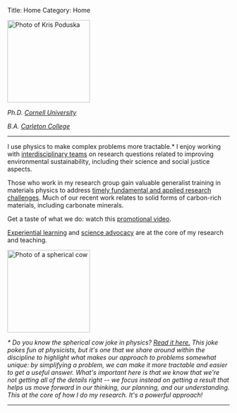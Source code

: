 Title: Home
Category: Home

<p><img src="https://kpoduska.github.io/PoduskaLab/images/kp.jpg" title ="Photo of Kris Poduska" alt="Photo of Kris Poduska" width="187">  <br></p>
<p><i>Ph.D. <a href="http://www.cornell.edu">Cornell University</a> <br></p>
<p>B.A. <a href="http://www.carleton.edu">Carleton College</a> </i><br></p>
<p>

<hr>

I use physics to make complex problems more tractable.*  I enjoy working with <a href="https://kpoduska.github.io/PoduskaLab/pages/research.html">interdisciplinary teams</a> on research questions related to improving environmental sustainability, including their science and social justice aspects.

<p>

Those who work in my research group gain valuable generalist training in materials physics to address <a href="https://kpoduksa.github.io/PoduskaLab/pages/projects.html">timely fundamental and applied research challenges</a>. Much of our recent work relates to solid forms of carbon-rich materials, including carbonate minerals.

<p>

 Get a taste of what we do: watch this <a href="https://www.youtube.com/watch?v=leOXt4VeFt8">promotional video</a>.

 <p>

<a href="https://kpoduska.github.io/PoduskaLab/pages/teaching.html">Experiential learning</a> and <a href="https://kpoduska.github.io/PoduskaLab/pages/advocacy.html">science advocacy</a> are at the core of my research and teaching.

<p>

<img src="https://kpoduska.github.io/PoduskaLab/images/cow.jpg" title ="Photo of a spherical cow" alt="Photo of a spherical cow" width="187">  <br>

<p>

<i>* Do you know the spherical cow joke in physics? <a href="https://en.wikipedia.org/wiki/Spherical_cow">Read it here.</a> This joke pokes fun at physicists, but it's one that we share around within the discipline to highlight what makes our approach to problems somewhat unique: by simplifying a problem, we can make it more tractable and easier to get a useful answer. What's important here is that we know that we're not getting all of the details right -- we focus instead on getting a result that helps us move forward in our thinking, our planning, and our understanding. This at the core of how I do my research. It's a powerful approach!</i>

<hr>
